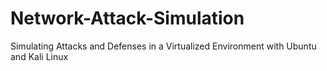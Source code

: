 # Network-Attack-Simulation
Simulating Attacks and Defenses in a Virtualized Environment with Ubuntu and Kali Linux

